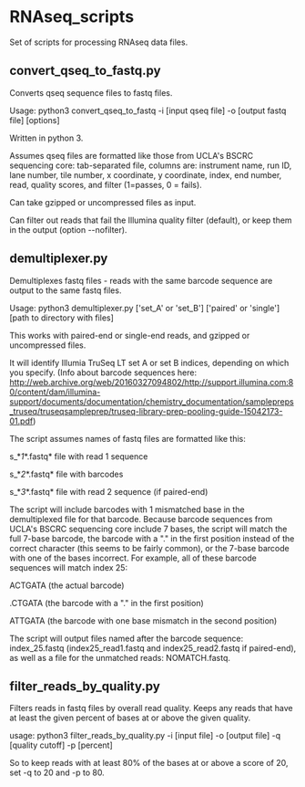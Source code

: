 # RNAseq_scripts

Set of scripts for processing RNAseq data files.

## convert_qseq_to_fastq.py
Converts qseq sequence files to fastq files.

Usage: python3 convert_qseq_to_fastq -i [input qseq file] -o [output fastq file] [options]

Written in python 3.

Assumes qseq files are formatted like those from UCLA's BSCRC sequencing core: tab-separated file, columns are:
instrument name, run ID, lane number, tile number, x coordinate, y coordinate, index, end number, read, quality scores, and filter (1=passes, 0 = fails).

Can take gzipped or uncompressed files as input.

Can filter out reads that fail the Illumina quality filter (default), or keep them in the output (option --nofilter).

## demultiplexer.py
Demultiplexes fastq files - reads with the same barcode sequence are output to the same fastq files.

Usage: python3 demultiplexer.py ['set_A' or 'set_B'] ['paired' or 'single'] [path to directory with files]

This works with paired-end or single-end reads, and gzipped or uncompressed files.

It will identify Illumia TruSeq LT set A or set B indices, depending on which you specify. (Info about barcode sequences here: http://web.archive.org/web/20160327094802/http://support.illumina.com:80/content/dam/illumina-support/documents/documentation/chemistry_documentation/samplepreps_truseq/truseqsampleprep/truseq-library-prep-pooling-guide-15042173-01.pdf)


The script assumes names of fastq files are formatted like this:

s_&ast;_1_&ast;.fastq&ast; file with read 1 sequence

s_&ast;_2_&ast;.fastq&ast; file with barcodes

s_&ast;_3_&ast;.fastq&ast; file with read 2 sequence (if paired-end)


The script will include barcodes with 1 mismatched base in the demultiplexed file for that barcode. Because barcode sequences from UCLA's BSCRC sequencing core include 7 bases, the script will match the full 7-base barcode, the barcode with a "." in the first position instead of the correct character (this seems to be fairly common), or the 7-base barcode with one of the bases incorrect. For example, all of these barcode sequences will match index 25:

ACTGATA (the actual barcode)

.CTGATA (the barcode with a "." in the first position)

ATTGATA (the barcode with one base mismatch in the second position)


The script will output files named after the barcode sequence: index_25.fastq (index25_read1.fastq and index25_read2.fastq if paired-end), as well as a file for the unmatched reads: NOMATCH.fastq.

## filter_reads_by_quality.py
Filters reads in fastq files by overall read quality. Keeps any reads that have at least the given percent of bases at or above the given quality.

usage: python3 filter_reads_by_quality.py -i [input file] -o [output file] -q [quality cutoff] -p [percent]

So to keep reads with at least 80% of the bases at or above a score of 20, set -q to 20 and -p to 80.




